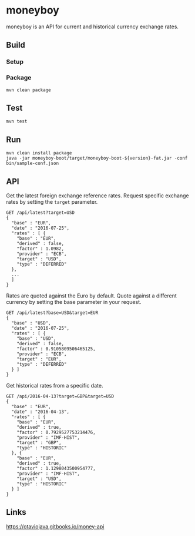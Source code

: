 moneyboy
===============
moneyboy is an API for current and historical currency exchange rates.

## Build

### Setup

### Package
```
mvn clean package
```

## Test
```
mvn test
```

## Run
```
mvn clean install package
java -jar moneyboy-boot/target/moneyboy-boot-${version}-fat.jar -conf bin/sample-conf.json
```

## API
Get the latest foreign exchange reference rates.
Request specific exchange rates by setting the `target` parameter. 
```
GET /api/latest?target=USD
{
  "base" : "EUR",
  "date" : "2016-07-25",
  "rates" : [ {
    "base" : "EUR",
    "derived" : false,
    "factor" : 1.0982,
    "provider" : "ECB",
    "target" : "USD",
    "type" : "DEFERRED"
  },
  ... 
  ]
}
```

Rates are quoted against the Euro by default. 
Quote against a different currency by setting the base parameter in your request.

```
GET /api/latest?base=USD&target=EUR
{
  "base" : "USD",
  "date" : "2016-07-25",
  "rates" : [ {
    "base" : "USD",
    "derived" : false,
    "factor" : 0.9105809506465125,
    "provider" : "ECB",
    "target" : "EUR",
    "type" : "DEFERRED"
  } ]
}
```

Get historical rates from a specific date.
```
GET /api/2016-04-13?target=GBP&target=USD
{
  "base" : "EUR",
  "date" : "2016-04-13",
  "rates" : [ {
    "base" : "EUR",
    "derived" : true,
    "factor" : 0.7929527753214476,
    "provider" : "IMF-HIST",
    "target" : "GBP",
    "type" : "HISTORIC"
  }, {
    "base" : "EUR",
    "derived" : true,
    "factor" : 1.1298043500954777,
    "provider" : "IMF-HIST",
    "target" : "USD",
    "type" : "HISTORIC"
  } ]
}
```

## Links
https://otaviojava.gitbooks.io/money-api
